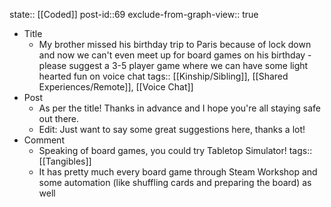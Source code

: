 state:: [[Coded]]
post-id::69
exclude-from-graph-view:: true

- Title
  - My brother missed his birthday trip to Paris because of lock down and now we can't even meet up for board games on his birthday - please suggest a 3-5 player game where we can have some light hearted fun on voice chat
    tags:: [[Kinship/Sibling]], [[Shared Experiences/Remote]], [[Voice Chat]]
- Post
  - As per the title! Thanks in advance and I hope you're all staying safe out there.
  - Edit: Just want to say some great suggestions here, thanks a lot!
- Comment
  - Speaking of board games, you could try Tabletop Simulator!
    tags:: [[Tangibles]]
  - It has pretty much every board game through Steam Workshop and some automation (like shuffling cards and preparing the board) as well
